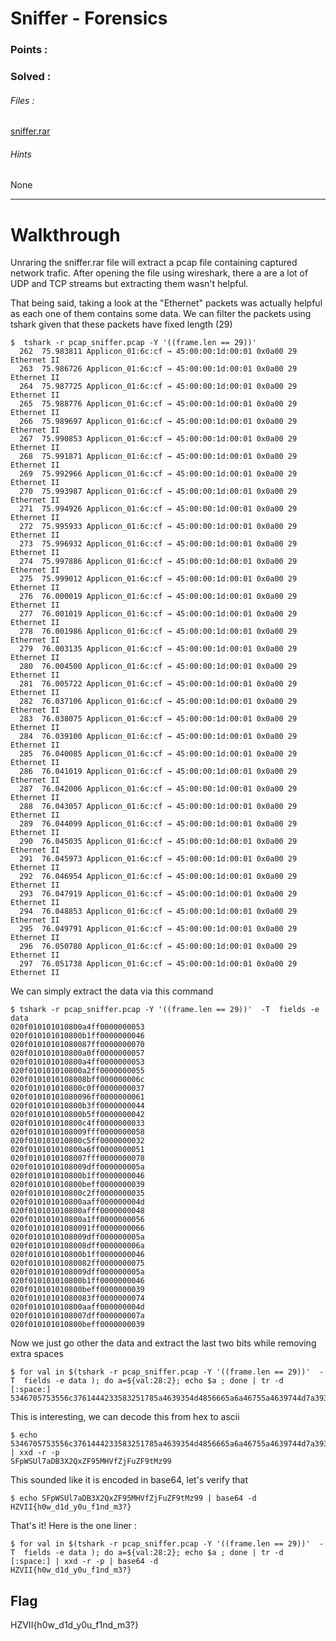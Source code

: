 # Sniffer - Forensics

### Points : #
### Solved : #

###### Files :
[sniffer.rar](sniffer.rar)

######  Hints
None

---


# Walkthrough

Unraring the sniffer.rar file will extract a pcap file containing captured network trafic. After opening the file using wireshark, there a are a lot of UDP and TCP streams but extracting them wasn't helpful.

That being said, taking a look at the "Ethernet" packets was actually helpful as each one of them contains some data. We can filter the packets using tshark given that these packets have fixed length (29)



```
$  tshark -r pcap_sniffer.pcap -Y '((frame.len == 29))'
  262  75.983811 Applicon_01:6c:cf → 45:00:00:1d:00:01 0x0a00 29  Ethernet II
  263  75.986726 Applicon_01:6c:cf → 45:00:00:1d:00:01 0x0a00 29  Ethernet II
  264  75.987725 Applicon_01:6c:cf → 45:00:00:1d:00:01 0x0a00 29  Ethernet II
  265  75.988776 Applicon_01:6c:cf → 45:00:00:1d:00:01 0x0a00 29  Ethernet II
  266  75.989697 Applicon_01:6c:cf → 45:00:00:1d:00:01 0x0a00 29  Ethernet II
  267  75.990853 Applicon_01:6c:cf → 45:00:00:1d:00:01 0x0a00 29  Ethernet II
  268  75.991871 Applicon_01:6c:cf → 45:00:00:1d:00:01 0x0a00 29  Ethernet II
  269  75.992966 Applicon_01:6c:cf → 45:00:00:1d:00:01 0x0a00 29  Ethernet II
  270  75.993987 Applicon_01:6c:cf → 45:00:00:1d:00:01 0x0a00 29  Ethernet II
  271  75.994926 Applicon_01:6c:cf → 45:00:00:1d:00:01 0x0a00 29  Ethernet II
  272  75.995933 Applicon_01:6c:cf → 45:00:00:1d:00:01 0x0a00 29  Ethernet II
  273  75.996932 Applicon_01:6c:cf → 45:00:00:1d:00:01 0x0a00 29  Ethernet II
  274  75.997886 Applicon_01:6c:cf → 45:00:00:1d:00:01 0x0a00 29  Ethernet II
  275  75.999012 Applicon_01:6c:cf → 45:00:00:1d:00:01 0x0a00 29  Ethernet II
  276  76.000019 Applicon_01:6c:cf → 45:00:00:1d:00:01 0x0a00 29  Ethernet II
  277  76.001019 Applicon_01:6c:cf → 45:00:00:1d:00:01 0x0a00 29  Ethernet II
  278  76.001986 Applicon_01:6c:cf → 45:00:00:1d:00:01 0x0a00 29  Ethernet II
  279  76.003135 Applicon_01:6c:cf → 45:00:00:1d:00:01 0x0a00 29  Ethernet II
  280  76.004500 Applicon_01:6c:cf → 45:00:00:1d:00:01 0x0a00 29  Ethernet II
  281  76.005722 Applicon_01:6c:cf → 45:00:00:1d:00:01 0x0a00 29  Ethernet II
  282  76.037106 Applicon_01:6c:cf → 45:00:00:1d:00:01 0x0a00 29  Ethernet II
  283  76.038075 Applicon_01:6c:cf → 45:00:00:1d:00:01 0x0a00 29  Ethernet II
  284  76.039100 Applicon_01:6c:cf → 45:00:00:1d:00:01 0x0a00 29  Ethernet II
  285  76.040085 Applicon_01:6c:cf → 45:00:00:1d:00:01 0x0a00 29  Ethernet II
  286  76.041019 Applicon_01:6c:cf → 45:00:00:1d:00:01 0x0a00 29  Ethernet II
  287  76.042006 Applicon_01:6c:cf → 45:00:00:1d:00:01 0x0a00 29  Ethernet II
  288  76.043057 Applicon_01:6c:cf → 45:00:00:1d:00:01 0x0a00 29  Ethernet II
  289  76.044099 Applicon_01:6c:cf → 45:00:00:1d:00:01 0x0a00 29  Ethernet II
  290  76.045035 Applicon_01:6c:cf → 45:00:00:1d:00:01 0x0a00 29  Ethernet II
  291  76.045973 Applicon_01:6c:cf → 45:00:00:1d:00:01 0x0a00 29  Ethernet II
  292  76.046954 Applicon_01:6c:cf → 45:00:00:1d:00:01 0x0a00 29  Ethernet II
  293  76.047919 Applicon_01:6c:cf → 45:00:00:1d:00:01 0x0a00 29  Ethernet II
  294  76.048853 Applicon_01:6c:cf → 45:00:00:1d:00:01 0x0a00 29  Ethernet II
  295  76.049791 Applicon_01:6c:cf → 45:00:00:1d:00:01 0x0a00 29  Ethernet II
  296  76.050780 Applicon_01:6c:cf → 45:00:00:1d:00:01 0x0a00 29  Ethernet II
  297  76.051738 Applicon_01:6c:cf → 45:00:00:1d:00:01 0x0a00 29  Ethernet II

```

We can simply extract the data via this command

```
$ tshark -r pcap_sniffer.pcap -Y '((frame.len == 29))'  -T  fields -e data
020f010101010800a4ff0000000053
020f010101010800b1ff0000000046
020f01010101080087ff0000000070
020f010101010800a0ff0000000057
020f010101010800a4ff0000000053
020f010101010800a2ff0000000055
020f0101010108008bff000000006c
020f010101010800c0ff0000000037
020f01010101080096ff0000000061
020f010101010800b3ff0000000044
020f010101010800b5ff0000000042
020f010101010800c4ff0000000033
020f0101010108009fff0000000058
020f010101010800c5ff0000000032
020f010101010800a6ff0000000051
020f0101010108007fff0000000078
020f0101010108009dff000000005a
020f010101010800b1ff0000000046
020f010101010800beff0000000039
020f010101010800c2ff0000000035
020f010101010800aaff000000004d
020f010101010800afff0000000048
020f010101010800a1ff0000000056
020f01010101080091ff0000000066
020f0101010108009dff000000005a
020f0101010108008dff000000006a
020f010101010800b1ff0000000046
020f01010101080082ff0000000075
020f0101010108009dff000000005a
020f010101010800b1ff0000000046
020f010101010800beff0000000039
020f01010101080083ff0000000074
020f010101010800aaff000000004d
020f0101010108007dff000000007a
020f010101010800beff0000000039

```

Now we just go other the data and extract the last two bits while removing extra spaces

```
$ for val in $(tshark -r pcap_sniffer.pcap -Y '((frame.len == 29))'  -T  fields -e data ); do a=${val:28:2}; echo $a ; done | tr -d [:space:] 
5346705753556c3761444233583251785a4639354d4856665a6a46755a4639744d7a3939
```
This is interesting, we can decode this from hex to ascii

```
$ echo 5346705753556c3761444233583251785a4639354d4856665a6a46755a4639744d7a3939 | xxd -r -p
SFpWSUl7aDB3X2QxZF95MHVfZjFuZF9tMz99
```

This sounded like it is encoded in base64, let's verify that

```
$ echo SFpWSUl7aDB3X2QxZF95MHVfZjFuZF9tMz99 | base64 -d
HZVII{h0w_d1d_y0u_f1nd_m3?}
```



That's it! Here is the one liner :
```
$ for val in $(tshark -r pcap_sniffer.pcap -Y '((frame.len == 29))'  -T  fields -e data ); do a=${val:28:2}; echo $a ; done | tr -d [:space:] | xxd -r -p | base64 -d
HZVII{h0w_d1d_y0u_f1nd_m3?}
```


## Flag

HZVII{h0w\_d1d\_y0u\_f1nd\_m3?}



